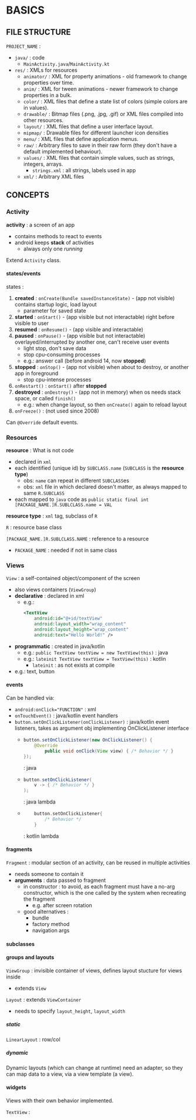 # BASICS

## FILE STRUCTURE

`PROJECT_NAME` : 
*	`java/` : code
	*	`MainActivity.java`/`MainActivity.kt`
*	`res/` : XMLs for resources
	*	`animator/` : XML for property animations - old framework to change properties over time.
	*	`anim/` : XML for tween animations - newer framework to change properties in a bulk.
	*	`color/` : XML files that define a state list of colors (simple colors are in values).
	*	`drawable/` : Bitmap files (.png, .jpg, .gif) or XML files compiled into other resources.
	*	`layout/` : XML files that define a user interface layout.
	*	`mipmap/` : Drawable files for different launcher icon densities
	*	`menu/` : XML files that define application menus.
	*	`raw/` : Arbitrary files to save in their raw form (they don't have a default implemented behaviour).
	*	`values/` : XML files that contain simple values, such as strings, integers, arrays.
		*	`strings.xml` : all strings, labels used in app 
	*	`xml/` : Arbitrary XML files

## CONCEPTS

### Activity

**activity** : a screen of an app  
*	contains methods to react to events
*	android keeps **stack** of activities
	*	always only one _running_

Extend `Activity` class.  

#### states/events

states :
1.	**created** : `onCreate(Bundle savedInstanceState)` - (app not visible) contains startup logic, load layout
	*	parameter for saved state
2.	**started** : `onStart()` - (app visible but not interactable) right before visible to user  
3.	**resumed** : `onResume()` - (app visible and interactable)  
4.	**paused** : `onPause()` - (app visible but not interactable) overlayed/interrupted by another one, can't receive user events  
	*	light stop, don't save data
	*	stop cpu-consuming processes
	*	e.g.: answer call (before android 14, now **stopped**)
5.	**stopped** : `onStop()` - (app not visible) when about to destroy, or another app in foreground 
	*	stop cpu-intense processes
6.	`onRestart()` : `onStart()` after **stopped**    
7.	**destroyed** : `onDestroy()` - (app not in memory) when os needs stack space, or called `finish()`   
	*	e.g.: when change layout, so then `onCreate()` again to reload layout
8.	`onFreeze()` : (not used since 2008)  

Can `@Override` default events.  

### Resources

**resource** : What is not code   
*	declared in `xml`
*	each identified (unique id) by `SUBCLASS.name` (`SUBCLASS` is the **resource type**)
	*	obs: `name` can repeat in different `SUBCLASS`es
	*	obs: `xml` file in which declared doesn't matter, as always mapped to same `R.SUBCLASS`
*	each mapped to `java` code as `public static final int [PACKAGE_NAME.]R.SUBLCLASS.name = VAL`

**resource type** : `xml` tag, subclass of `R`  

`R` : resource base class  

`[PACKAGE_NAME.]R.SUBLCLASS.NAME` : reference to a resource  
*	`PACKAGE_NAME` : needed if not in same class

### Views

`View` : a self-contained object/component of the screen 
*	also views containers (`ViewGroup`) 
*	**declarative** : declared in xml
	*	e.g.:
		```xml
		<TextView
			android:id="@+id/textView"
			android:layout_width="wrap_content"
			android:layout_height="wrap_content"
			android:text="Hello World!" />
		```
*	**programmatic** : created in java/kotlin
	*	e.g.: `public TextView textView = new TextView(this)` : java
	*	e.g.: `lateinit TextView textView = TextView(this)` : kotlin
		*	`lateinit` : as not exists at compile
*	e.g.: text, button

#### events
Can be handled via:
*	`android:onClick="FUNCTION"` : xml
*	`onTouchEvent()` : java/kotlin event handlers
*	`button.setOnClickListener(onClickListener)` : java/kotlin event listeners, takes as argument obj implementing OnClickListener interface
	*	```java
		button.setOnClickListener(new OnClickListener() {
			@Override
				public void onClick(View view) { /* Behavior */ }
		});
		```
		: java
	*	```java
		button.setOnClickListener(
			v -> { /* Behavior */ }
		);
		```
		: java lambda
	*	```kotlin
			button.setOnClickListener{
				/* Behavior */
			}
		```
		: kotlin lambda

#### fragments

`Fragment` : modular section of an activity, can be reused in multiple activities  
*	needs someone to contain it
*	**arguments** : data passed to fragment
	*	in constructor : to avoid, as each fragment must have a no-arg constructor, which is the one called by the system when recreating the fragment
		*	e.g. after screen rotation
	*	good alternatives :
		*	bundle
		*	factory method
		*	navigation args

#### subclasses

#### groups and layouts

`ViewGroup` : invisible container of views, defines layout stucture for views inside
*	extends `View`

`Layout` : extends `ViewContainer`
*	needs to specify `layout_height`, `layout_width`

##### static
`LinearLayout` : row/col  

##### dynamic
Dynamic layouts (which can change at runtime) need an adapter, so they can map data to a view, via a view template (a view).  

#### widgets
Views with their own behavior implemented.  

`TextView` :   
